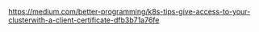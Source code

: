 https://medium.com/better-programming/k8s-tips-give-access-to-your-clusterwith-a-client-certificate-dfb3b71a76fe